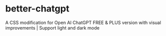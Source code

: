 # better-chatgpt
A CSS modification for Open AI ChatGPT FREE &amp; PLUS version with visual improvements | Support light and dark mode
